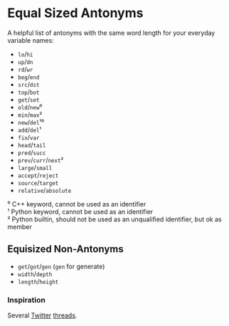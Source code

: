 # Equal Sized Antonyms
A helpful list of antonyms with the same word length for your everyday variable names:

- `lo`/`hi`
- `up`/`dn`
- `rd`/`wr`
- `beg`/`end`
- `src`/`dst`
- `top`/`bot`
- `get`/`set`
- `old`/`new`⁰
- `min`/`max`²
- `new`/`del`¹⁰
- `add`/`del`¹
- `fix`/`var`
- `head`/`tail`
- `pred`/`succ`
- `prev`/`curr`/`next`²
- `large`/`small`
- `accept`/`reject`
- `source`/`target`
- `relative`/`absolute`

⁰ C++ keyword, cannot be used as an identifier  
¹ Python keyword, cannot be used as an identifier  
² Python builtin, should not be used as an unqualified identifier, but ok as member


## Equisized Non-Antonyms

- `get`/`got`/`gen` (`gen` for generate)
- `width`/`depth`
- `length`/`height`

### Inspiration
Several [Twitter](https://twitter.com/fulhack/status/863496853190582272) [threads](https://twitter.com/kikko_fr/status/505301200980672512).  
